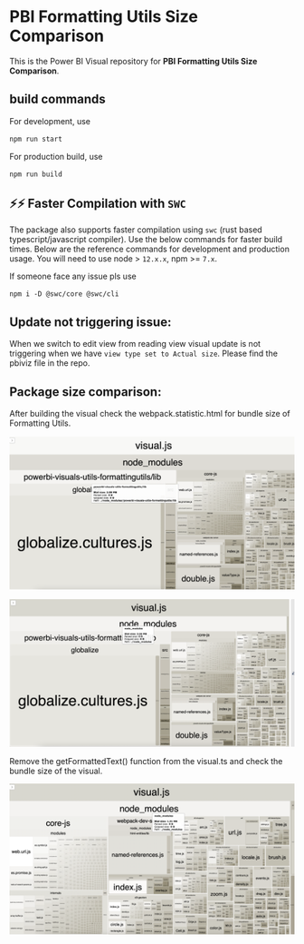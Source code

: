 # PBI Formatting Utils Size Comparison

This is the Power BI Visual repository for **PBI Formatting Utils Size Comparison**.

## build commands

For development, use

```bash
npm run start
```

For production build, use

```bash
npm run build
```

## ⚡️⚡️ Faster Compilation with `SWC`

The package also supports faster compilation using `swc` (rust based typescript/javascript compiler). Use the below commands for faster build times. Below are the reference commands for development and production usage. You will need to use node > `12.x.x`, npm >= `7.x`.

If someone face any issue pls use

```
npm i -D @swc/core @swc/cli
```

## Update not triggering issue:

When we switch to edit view from reading view visual update is not triggering when we have `view type set to Actual size`. Please find the pbiviz file in the repo.

## Package size comparison:

After building the visual check the webpack.statistic.html for bundle size of Formatting Utils.

![alt](https://github.com/manikandanvengatesan/pbi-formatting-utils-size-comparison/blob/main/assets/webpack-stats.png)

![alt](https://github.com/manikandanvengatesan/pbi-formatting-utils-size-comparison/blob/main/assets/with-formatting-utils.png)

Remove the getFormattedText() function from the visual.ts and check the bundle size of the visual.

![alt](https://github.com/manikandanvengatesan/pbi-formatting-utils-size-comparison/blob/main/assets/without-formatting-utils.png)
